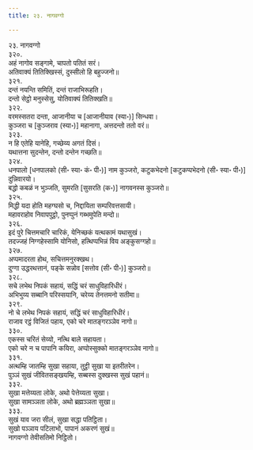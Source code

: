 ```yaml
---
title: २३. नागवग्गो

---
```

२३. नागवग्गो  
३२०.  
अहं नागोव सङ्गामे, चापतो पतितं सरं।  
अतिवाक्यं तितिक्खिस्सं, दुस्सीलो हि बहुज्जनो॥  
३२१.  
दन्तं नयन्ति समितिं, दन्तं राजाभिरूहति।  
दन्तो सेट्ठो मनुस्सेसु, योतिवाक्यं तितिक्खति॥  
३२२.  
वरमस्सतरा दन्ता, आजानीया च [आजानीयाव (स्या॰)] सिन्धवा।  
कुञ्जरा च [कुञ्जराव (स्या॰)] महानागा, अत्तदन्तो ततो वरं॥  
३२३.  
न हि एतेहि यानेहि, गच्छेय्य अगतं दिसं।  
यथात्तना सुदन्तेन, दन्तो दन्तेन गच्छति॥  
३२४.  
धनपालो [धनपालको (सी॰ स्या॰ कं॰ पी॰)] नाम कुञ्जरो, कटुकभेदनो [कटुकप्पभेदनो (सी॰ स्या॰ पी॰)] दुन्निवारयो।  
बद्धो कबळं न भुञ्जति, सुमरति [सुसरति (क॰)] नागवनस्स कुञ्जरो॥  
३२५.  
मिद्धी यदा होति महग्घसो च, निद्दायिता सम्परिवत्तसायी।  
महावराहोव निवापपुट्ठो, पुनप्पुनं गब्भमुपेति मन्दो॥  
३२६.  
इदं पुरे चित्तमचारि चारिकं, येनिच्छकं यत्थकामं यथासुखं।  
तदज्जहं निग्गहेस्सामि योनिसो, हत्थिप्पभिन्नं विय अङ्कुसग्गहो॥  
३२७.  
अप्पमादरता होथ, सचित्तमनुरक्खथ।  
दुग्गा उद्धरथत्तानं, पङ्के सन्नोव [सत्तोव (सी॰ पी॰)] कुञ्जरो॥  
३२८.  
सचे लभेथ निपकं सहायं, सद्धिं चरं साधुविहारिधीरं।  
अभिभुय्य सब्बानि परिस्सयानि, चरेय्य तेनत्तमनो सतीमा॥  
३२९.  
नो चे लभेथ निपकं सहायं, सद्धिं चरं साधुविहारिधीरं।  
राजाव रट्ठं विजितं पहाय, एको चरे मातङ्गरञ्ञेव नागो॥  
३३०.  
एकस्स चरितं सेय्यो, नत्थि बाले सहायता।  
एको चरे न च पापानि कयिरा, अप्पोस्सुक्को मातङ्गरञ्ञेव नागो॥  
३३१.  
अत्थम्हि जातम्हि सुखा सहाया, तुट्ठी सुखा या इतरीतरेन।  
पुञ्ञं सुखं जीवितसङ्खयम्हि, सब्बस्स दुक्खस्स सुखं पहानं॥  
३३२.  
सुखा मत्तेय्यता लोके, अथो पेत्तेय्यता सुखा।  
सुखा सामञ्ञता लोके, अथो ब्रह्मञ्ञता सुखा॥  
३३३.  
सुखं याव जरा सीलं, सुखा सद्धा पतिट्ठिता।  
सुखो पञ्ञाय पटिलाभो, पापानं अकरणं सुखं॥  
नागवग्गो तेवीसतिमो निट्ठितो।  